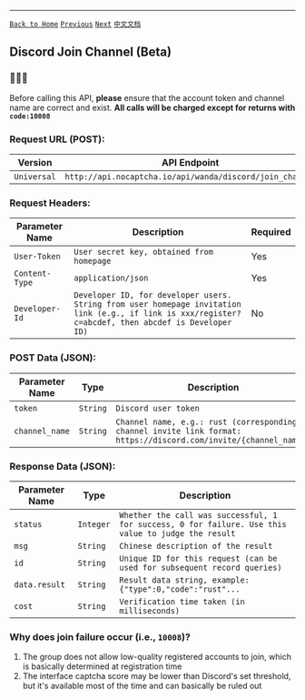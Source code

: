 ---

[`Back to Home`](en.md)    [`Previous`](vercel.md)   [`Next`](unlocker.md)    [`中文文档`](../zh-CN/discord_join_channel.md)

## Discord Join Channel (Beta)

### 🚨🚨🚨

Before calling this API, **please** ensure that the account token and channel name are correct and exist. **All calls will be charged except for returns with `code:10008`**

### Request URL (POST):

| Version              | API Endpoint                                             |
| -------------------- | -------------------------------------------------------- |
| `Universal` | `http://api.nocaptcha.io/api/wanda/discord/join_channel` |

### Request Headers:

| Parameter Name | Description                                                                                                                          | Required |
| -------------- | ------------------------------------------------------------------------------------------------------------------------------------ | -------- |
| `User-Token`   | `User secret key, obtained from homepage`                                                                                           | Yes      |
| `Content-Type` | `application/json`                                                                                                                   | Yes      |
| `Developer-Id` | `Developer ID, for developer users. String from user homepage invitation link (e.g., if link is xxx/register?c=abcdef, then abcdef is Developer ID)` | No       |

### POST Data (JSON):

| Parameter Name | Type     | Description                                                                                   | Required |
| -------------- | -------- | --------------------------------------------------------------------------------------------- | -------- |
| `token`        | `String` | `Discord user token`                                                                          | Yes      |
| `channel_name` | `String` | `Channel name, e.g.: rust (corresponding channel invite link format: https://discord.com/invite/{channel_name})` | Yes      |

### Response Data (JSON):

| Parameter Name | Type      | Description                                                    |
| -------------- | --------- | -------------------------------------------------------------- |
| `status`       | `Integer` | `Whether the call was successful, 1 for success, 0 for failure. Use this value to judge the result` |
| `msg`          | `String`  | `Chinese description of the result`                            |
| `id`           | `String`  | `Unique ID for this request (can be used for subsequent record queries)` |
| `data.result`  | `String`  | `Result data string, example: {"type":0,"code":"rust"...`      |
| `cost`         | `String`  | `Verification time taken (in milliseconds)`                    |

### Why does join failure occur (i.e., `10008`)?

1. The group does not allow low-quality registered accounts to join, which is basically determined at registration time
2. The interface captcha score may be lower than Discord's set threshold, but it's available most of the time and can basically be ruled out
